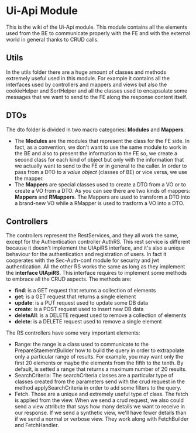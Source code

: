 # Ui-Api Module
This is the wiki of the Ui-Api module. This module contains all the elements used from the BE to communicate properly with the FE and with the external world in general thanks to CRUD calls.

## Utils
In the utils folder there are a huge amount of classes and methods extremely useful used in this module. For example it contains all the interfaces used by controllers and mappers and views but also the cookieHelper and SortHelper and all the classes used to encapsulate some messages that we want to send to the FE along the response content itself.

## DTOs
The dto folder is divided in two macro categories: **Modules** and **Mappers**.
* The **Modules** are the modules that represent the class for the FE side. In fact, as a convention, we don't want to use the same module to work in the BE and also to present the information to the FE so, we create a second class for each kind of object but only with the information that we actually want to send to the FE or in general to the caller. In order to pass from a DTO to a _value object_ (classes of BE) or vice versa, we use the mapper.
* The **Mappers** are special classes used to create a DTO from a VO or to create a VO from a DTO. As you can see there are two kinds of mappers: **Mappers** and **RMappers**. The Mappers are used to transform a DTO into a brand-new VO while a RMapper is used to trasform a VO into a DTO.

## Controllers
The controllers represent the RestServices, and they all work the same, except for the Authentication controller AuthRS. This rest service is different because it doesn't implement the UIApiRS interface, and it's also a unique behaviour for the authentication and registration of users. In fact it cooperates with the Sec-Auth-conf module for security and jwt authentication.
All the other RS works the same as long as they implement the **interface UIApiRS**. This interface requires to implement some methods to embrace all the CRUD aspects. 
The methods are: 
* **find**: is a GET request that returns a collection of elements
* **get**: is a GET request that returns a single element
* **update**: is a PUT request used to update some DB data
* **create**: is a POST request used to insert new DB data
* **deleteAll**: is a DELETE request used to remove a collection of elements
* **delete**: is a DELETE request used to remove a single element

The RS controllers have some very important elements:
* Range: the range is a class used to communicate to the PrepareStaementBuilder how to build the query in order to extrapolate only a particular range of results. For example, you may want only the first 20 elements or maybe the elements from the fifth to the tenth. By default, is setted a range that returns a maximum number of 20 results.
* SearchCriteria: The searchCriteria classes are a particular type of classes created from the parameters send with the crud request in the method applySearchCriteria in order to add some filters to the query.
* Fetch. Those are a unique and extremely useful type of class. The fetch is applied from the view. When we send a crud request, we also could send a view attribute that says how many details we want to receive in our response. If we send a synthetic view, we'll have fewer details than if we send a normal or verbose view. They work along with FetchBuilder and FetchHandler.
